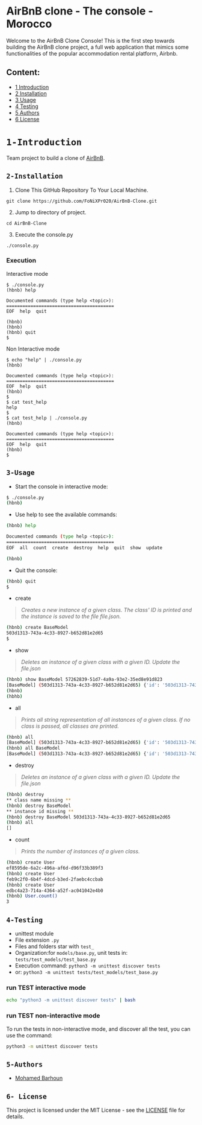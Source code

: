 # AirBnB clone - The console - Morocco

Welcome to the AirBnB Clone Console! This is the first step towards building the AirBnB clone project, a full web application that mimics some functionalities of the popular accommodation rental platform, Airbnb.

## Content:

* [1 Introduction](#1-Introduction)
* [2 Installation](#2-Installation)
* [3 Usage](#3-Usage)
* [4 Testing](#4-Testing)
* [5 Authors](#5-Authors)
* [6 License](#6-license)

# ``1-Introduction``
Team project to build a clone of [AirBnB](https://www.airbnb.com/).


## ``2-Installation``
1.  Clone This GitHub Repository To Your Local Machine.

`git clone https://github.com/FoNiXPr020/AirBnB-Clone.git`

2.  Jump to directory of project.

`cd AirBnB-Clone` 

3.  Execute the console.py

`./console.py`

### Execution 

Interactive mode

```
$ ./console.py
(hbnb) help

Documented commands (type help <topic>):
========================================
EOF  help  quit

(hbnb) 
(hbnb) 
(hbnb) quit
$
```
Non Interactive mode
```
$ echo "help" | ./console.py
(hbnb)

Documented commands (type help <topic>):
========================================
EOF  help  quit
(hbnb) 
$
$ cat test_help
help
$
$ cat test_help | ./console.py
(hbnb)

Documented commands (type help <topic>):
========================================
EOF  help  quit
(hbnb) 
$
```

## ``3-Usage``

* Start the console in interactive mode:

```bash
$ ./console.py
(hbnb)
```

* Use help to see the available commands:

```bash
(hbnb) help

Documented commands (type help <topic>):
========================================
EOF  all  count  create  destroy  help  quit  show  update

(hbnb)
```

* Quit the console:

```bash
(hbnb) quit
$
```

* create

> *Creates a new instance of a given class. The class' ID is printed and the instance is saved to the file file.json.*

```bash
(hbnb) create BaseModel
503d1313-743a-4c33-8927-b652d81e2d65
$
```

* show

> *Deletes an instance of a given class with a given ID.*
> *Update the file.json*

```bash
(hbnb) show BaseModel 57262839-51d7-4a9a-93e2-35ed8e91d823
[BaseModel] (503d1313-743a-4c33-8927-b652d81e2d65) {'id': '503d1313-743a-4c33-8927-b652d81e2d65', 'created_at': datetime.datetime(2024, 2, 10, 0, 38, 25, 496645), 'updated_at': datetime.datetime(2024, 2, 10, 0, 38, 25, 496650)}
(hbnb)
(hbhb)
```

* all

> *Prints all string representation of all instances of a given class.*
> *If no class is passed, all classes are printed.*

```bash
(hbnb) all
[BaseModel] (503d1313-743a-4c33-8927-b652d81e2d65) {'id': '503d1313-743a-4c33-8927-b652d81e2d65', 'created_at': datetime.datetime(2024, 2, 10, 0, 38, 25, 496645), 'updated_at': datetime.datetime(2024, 2, 10, 0, 38, 25, 496650)}
(hbnb) all BaseModel
[BaseModel] (503d1313-743a-4c33-8927-b652d81e2d65) {'id': '503d1313-743a-4c33-8927-b652d81e2d65', 'created_at': datetime.datetime(2024, 2, 10, 0, 38, 25, 496645), 'updated_at': datetime.datetime(2024, 2, 10, 0, 38, 25, 496650)}
```
* destroy

>*Deletes an instance of a given class with a given ID.*
>*Update the file.json*

```bash
(hbnb) destroy
** class name missing **
(hbnb) destroy BaseModel
** instance id missing **
(hbnb) destroy BaseModel 503d1313-743a-4c33-8927-b652d81e2d65
(hbnb) all
[]
```

* count 

> *Prints the number of instances of a given class.*

```bash
(hbnb) create User
ef8595de-6a2c-496a-af6d-d96f33b389f3
(hbnb) create User
feb9c2f0-6b4f-4dcd-b3ed-2faebc4ccbab
(hbnb) create User
edbc4a23-714a-4364-a52f-ac041042e4b0
(hbnb) User.count()
3
```

## ``4-Testing``

* unittest module
* File extension ``` .py ```
* Files and folders star with ```test_```
* Organization:for ```models/base.py```, unit tests in: ```tests/test_models/test_base.py```
* Execution command: ```python3 -m unittest discover tests```
* or: ```python3 -m unittest tests/test_models/test_base.py```

### run TEST interactive mode

```bash
echo "python3 -m unittest discover tests" | bash
```

### run TEST non-interactive mode

To run the tests in non-interactive mode, and discover all the test, you can use the command:

```bash
python3 -m unittest discover tests
```

## ``5-Authors``

-   [Mohamed Barhoun](https://github.com/FoNiXPr020)

## ``6- License``

This project is licensed under the MIT License - see the [LICENSE](https://chat.openai.com/LICENSE) file for details.

